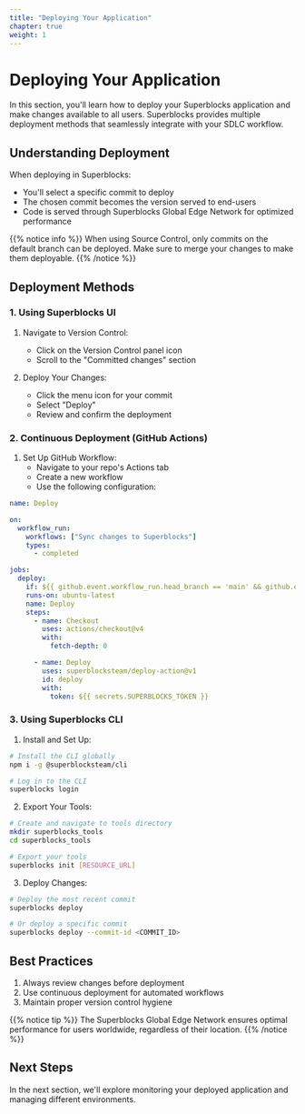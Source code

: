 ```yaml
---
title: "Deploying Your Application"
chapter: true
weight: 1
---
```


# Deploying Your Application

In this section, you'll learn how to deploy your Superblocks application and make changes available to all users. Superblocks provides multiple deployment methods that seamlessly integrate with your SDLC workflow.

## Understanding Deployment

When deploying in Superblocks:
- You'll select a specific commit to deploy
- The chosen commit becomes the version served to end-users
- Code is served through Superblocks Global Edge Network for optimized performance

{{% notice info %}}
When using Source Control, only commits on the default branch can be deployed. Make sure to merge your changes to make them deployable.
{{% /notice %}}

## Deployment Methods

### 1. Using Superblocks UI

1. Navigate to Version Control:
   - Click on the Version Control panel icon
   - Scroll to the "Committed changes" section

2. Deploy Your Changes:
   - Click the menu icon for your commit
   - Select "Deploy"
   - Review and confirm the deployment

### 2. Continuous Deployment (GitHub Actions)

1. Set Up GitHub Workflow:
   - Navigate to your repo's Actions tab
   - Create a new workflow
   - Use the following configuration:

```yaml
name: Deploy

on:
  workflow_run:  
    workflows: ["Sync changes to Superblocks"] 
    types:  
      - completed

jobs:
  deploy:
    if: ${{ github.event.workflow_run.head_branch == 'main' && github.event.workflow_run.conclusion == 'success' }} 
    runs-on: ubuntu-latest
    name: Deploy
    steps:
      - name: Checkout
        uses: actions/checkout@v4
        with:
          fetch-depth: 0

      - name: Deploy
        uses: superblocksteam/deploy-action@v1
        id: deploy
        with:
          token: ${{ secrets.SUPERBLOCKS_TOKEN }}
```

### 3. Using Superblocks CLI

1. Install and Set Up:
```bash
# Install the CLI globally
npm i -g @superblocksteam/cli

# Log in to the CLI
superblocks login
```

2. Export Your Tools:
```bash
# Create and navigate to tools directory
mkdir superblocks_tools
cd superblocks_tools

# Export your tools
superblocks init [RESOURCE_URL]
```

3. Deploy Changes:
```bash
# Deploy the most recent commit
superblocks deploy

# Or deploy a specific commit
superblocks deploy --commit-id <COMMIT_ID>
```

## Best Practices

1. Always review changes before deployment
2. Use continuous deployment for automated workflows
3. Maintain proper version control hygiene

{{% notice tip %}}
The Superblocks Global Edge Network ensures optimal performance for users worldwide, regardless of their location.
{{% /notice %}}

## Next Steps
In the next section, we'll explore monitoring your deployed application and managing different environments.
